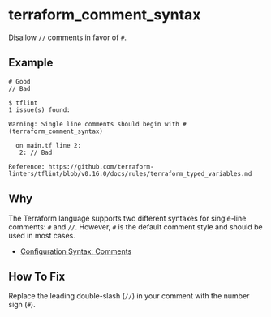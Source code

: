 # terraform_comment_syntax

Disallow `//` comments in favor of `#`.

## Example

```hcl
# Good
// Bad
```

```
$ tflint
1 issue(s) found:

Warning: Single line comments should begin with # (terraform_comment_syntax)

  on main.tf line 2:
   2: // Bad

Reference: https://github.com/terraform-linters/tflint/blob/v0.16.0/docs/rules/terraform_typed_variables.md
```

## Why

The Terraform language supports two different syntaxes for single-line comments: `#` and `//`. However, `#` is the default comment style and should be used in most cases.

* [Configuration Syntax: Comments](https://www.terraform.io/docs/configuration/syntax.html#comments)

## How To Fix

Replace the leading double-slash (`//`) in your comment with the number sign (`#`).
